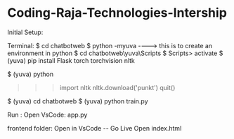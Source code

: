 # Coding-Raja-Technologies-Intership
Initial Setup:

Terminal:
$ cd chatbotweb
$ python -myuva ----> this is to create an environment in python
$ cd chatbotweb\yuva\Scripts
$ Scripts> activate
$ (yuva) pip install Flask torch torchvision nltk

$ (yuva) python
>>> import nltk
>>> nltk.download('punkt')
>>>quit()

$ (yuva) cd chatbotweb
$ (yuva) python train.py

Run :
Open VsCode:
app.py

frontend folder:
Open in VsCode -- Go Live
Open index.html 
